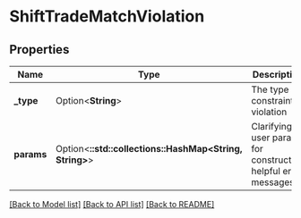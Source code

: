# ShiftTradeMatchViolation

## Properties

Name | Type | Description | Notes
------------ | ------------- | ------------- | -------------
**_type** | Option<**String**> | The type of constraint violation | [optional]
**params** | Option<**::std::collections::HashMap<String, String>**> | Clarifying user params for constructing helpful error messages | [optional]

[[Back to Model list]](../README.md#documentation-for-models) [[Back to API list]](../README.md#documentation-for-api-endpoints) [[Back to README]](../README.md)



